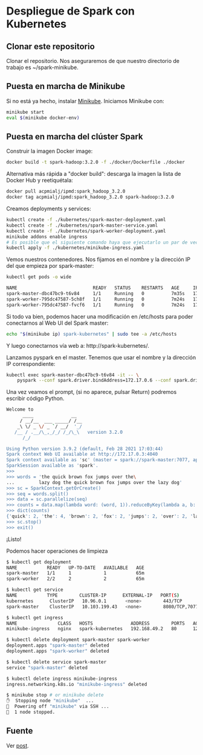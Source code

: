 # Despliegue de Spark con Kubernetes

## Clonar este repositorio

Clonar el repositorio. Nos aseguraremos de que nuestro directorio de trabajo es ~/spark-minikube. 

## Puesta en marcha de Minikube

Si no está ya hecho, instalar [Minikube](https://kubernetes.io/docs/setup/minikube/). Iniciamos Minikube con:

```sh
minikube start
eval $(minikube docker-env)
```

## Puesta en marcha del clúster Spark

Construir la imagen Docker image:

```sh
docker build -t spark-hadoop:3.2.0 -f ./docker/Dockerfile ./docker
```

Alternativa más rápida a "docker build": descarga la imagen la lista de Docker Hub y reetiquétala:
```sh
docker pull acpmialj/ipmd:spark_hadoop_3.2.0
docker tag acpmialj/ipmd:spark_hadoop_3.2.0 spark-hadoop:3.2.0
```


Creamos deployments y services:

```sh
kubectl create -f ./kubernetes/spark-master-deployment.yaml
kubectl create -f ./kubernetes/spark-master-service.yaml
kubectl create -f ./kubernetes/spark-worker-deployment.yaml
minikube addons enable ingress
# Es posible que el siguiente comando haya que ejecutarlo un par de veces, tarda
kubectl apply -f ./kubernetes/minikube-ingress.yaml
```

Vemos nuestros contenedores. Nos fijamos en el nombre y la dirección IP del que empieza por spark-master:
```sh
kubectl get pods -o wide

NAME                            READY   STATUS    RESTARTS   AGE     IP           NODE       NOMINATED NODE   READINESS GATES
spark-master-dbc47bc9-t6v84     1/1     Running   0          7m35s   172.17.0.6   minikube   <none>           <none>
spark-worker-795dc47587-5ch8f   1/1     Running   0          7m24s   172.17.0.9   minikube   <none>           <none>
spark-worker-795dc47587-fvcf6   1/1     Running   0          7m24s   172.17.0.7   minikube   <none>           <none>
```

Si todo va bien, podemos hacer una modificación en /etc/hosts para poder conectarnos al Web UI del Spark master:
```sh
echo "$(minikube ip) spark-kubernetes" | sudo tee -a /etc/hosts
```
Y luego conectarnos vía web a: http://spark-kubernetes/. 

Lanzamos pyspark en el master. Tenemos que usar el nombre y la dirección IP correspondiente:

```sh
kubectl exec spark-master-dbc47bc9-t6v84 -it -- \
    pyspark --conf spark.driver.bindAddress=172.17.0.6 --conf spark.driver.host=172.17.0.6
```

Una vez veamos el prompt, (si no aparece, pulsar Return) podremos escribir código Python.

```sh
Welcome to
      ____              __
     / __/__  ___ _____/ /__
    _\ \/ _ \/ _ `/ __/  '_/
   /__ / .__/\_,_/_/ /_/\_\   version 3.2.0
      /_/

Using Python version 3.9.2 (default, Feb 28 2021 17:03:44)
Spark context Web UI available at http://172.17.0.3:4040
Spark context available as 'sc' (master = spark://spark-master:7077, app id = app-20221118101454-0000).
SparkSession available as 'spark'.
>>>
>>> words = 'the quick brown fox jumps over the\
...         lazy dog the quick brown fox jumps over the lazy dog'
>>> sc = SparkContext.getOrCreate()
>>> seq = words.split()
>>> data = sc.parallelize(seq)
>>> counts = data.map(lambda word: (word, 1)).reduceByKey(lambda a, b: a + b).collect()
>>> dict(counts)
{'quick': 2, 'the': 4, 'brown': 2, 'fox': 2, 'jumps': 2, 'over': 2, 'lazy': 2, 'dog': 2}
>>> sc.stop()
>>> exit()
```

¡Listo!

Podemos hacer operaciones de limpieza

```sh
$ kubectl get deployment
NAME           READY   UP-TO-DATE   AVAILABLE   AGE
spark-master   1/1     1            1           65m
spark-worker   2/2     2            2           65m

$ kubectl get service
NAME           TYPE        CLUSTER-IP      EXTERNAL-IP   PORT(S)             AGE
kubernetes      ClusterIP   10.96.0.1       <none>        443/TCP             104d
spark-master    ClusterIP   10.103.199.43   <none>        8080/TCP,7077/TCP   13m

$ kubectl get ingress
NAME               CLASS   HOSTS              ADDRESS        PORTS   AGE
minikube-ingress   nginx   spark-kubernetes   192.168.49.2   80      12m

$ kubectl delete deployment spark-master spark-worker
deployment.apps "spark-master" deleted
deployment.apps "spark-worker" deleted

$ kubectl delete service spark-master
service "spark-master" deleted

$ kubectl delete ingress minikube-ingress
ingress.networking.k8s.io "minikube-ingress" deleted

$ minikube stop # or minikube delete
✋  Stopping node "minikube"  ...
🛑  Powering off "minikube" via SSH ...
🛑  1 node stopped.
```

## Fuente

Ver [post](https://testdriven.io/deploying-spark-on-kubernetes).
